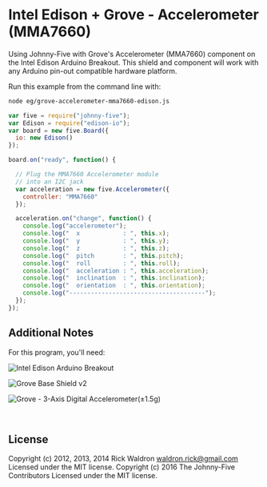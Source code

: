 <!--remove-start-->

# Intel Edison + Grove - Accelerometer (MMA7660)

<!--remove-end-->


Using Johnny-Five with Grove's Accelerometer (MMA7660) component on the Intel Edison Arduino Breakout. This shield and component will work with any Arduino pin-out compatible hardware platform.







Run this example from the command line with:
```bash
node eg/grove-accelerometer-mma7660-edison.js
```


```javascript
var five = require("johnny-five");
var Edison = require("edison-io");
var board = new five.Board({
  io: new Edison()
});

board.on("ready", function() {

  // Plug the MMA7660 Accelerometer module
  // into an I2C jack
  var acceleration = new five.Accelerometer({
    controller: "MMA7660"
  });

  acceleration.on("change", function() {
    console.log("accelerometer");
    console.log("  x            : ", this.x);
    console.log("  y            : ", this.y);
    console.log("  z            : ", this.z);
    console.log("  pitch        : ", this.pitch);
    console.log("  roll         : ", this.roll);
    console.log("  acceleration : ", this.acceleration);
    console.log("  inclination  : ", this.inclination);
    console.log("  orientation  : ", this.orientation);
    console.log("--------------------------------------");
  });
});

```








## Additional Notes
For this program, you'll need:

![Intel Edison Arduino Breakout](https://cdn.sparkfun.com//assets/parts/1/0/1/3/9/13097-06.jpg)

![Grove Base Shield v2](http://www.seeedstudio.com/depot/images/product/base%20shield%20V2_01.jpg)

![Grove - 3-Axis Digital Accelerometer(±1.5g)](http://www.seeedstudio.com/depot/images/101020039%201.jpg)



&nbsp;

<!--remove-start-->

## License
Copyright (c) 2012, 2013, 2014 Rick Waldron <waldron.rick@gmail.com>
Licensed under the MIT license.
Copyright (c) 2016 The Johnny-Five Contributors
Licensed under the MIT license.

<!--remove-end-->
